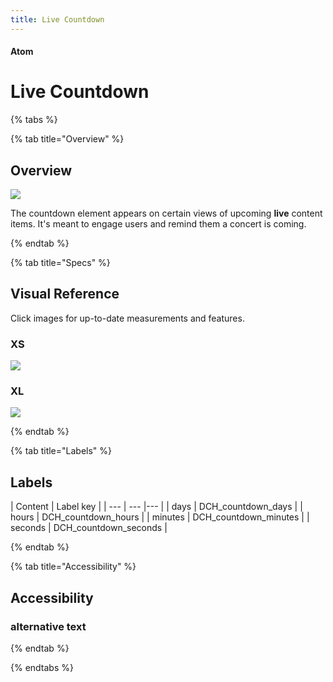 ```yaml
---
title: Live Countdown
---
```


#### Atom

# Live Countdown

{% tabs %}

{% tab title="Overview" %}

## Overview

![](/images/molecules/live-countdown/cover.png)

The countdown element appears on certain views of upcoming **live** content items. It's meant to engage users and remind them a concert is coming.

{% endtab %}

{% tab title="Specs" %}

## Visual Reference
Click images for up-to-date measurements and features.

### XS
[![](/images/molecules/live-countdown/xs.png)](https://zpl.io/VkYg4Kv)

### XL
[![](/images/molecules/live-countdown/xl.png)](https://zpl.io/b6QXnJm)

{% endtab %}

{% tab title="Labels" %}

## Labels

| Content | Label key |
| --- | --- |--- |
| days | DCH_countdown_days |
| hours | DCH_countdown_hours |
| minutes | DCH_countdown_minutes |
| seconds | DCH_countdown_seconds |

{% endtab %}

{% tab title="Accessibility" %}

## Accessibility

### alternative text


{% endtab %}

{% endtabs %}